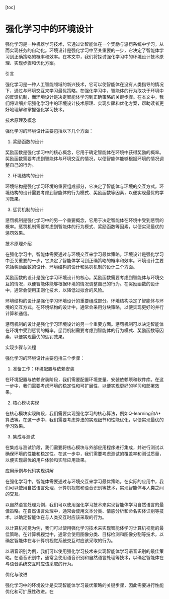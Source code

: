 
[toc]                    
                
                
强化学习中的环境设计
==================

强化学习是一种机器学习技术，它通过让智能体在一个奖励与惩罚系统中学习，从而实现任务的自动化。环境设计是强化学习中至关重要的一步，它决定了智能体学习到正确策略的概率和效率。在本文中，我们将探讨强化学习中的环境设计技术原理、实现步骤和优化方案。

引言

强化学习是一种人工智能领域的新兴技术，它可以使智能体在没有人类指导的情况下，通过与环境交互来学习最优策略。在强化学习中，智能体的行为取决于环境中的反馈机制，而环境设计是决定智能体学习到正确策略的关键步骤。在本文中，我们将详细介绍强化学习中的环境设计技术原理、实现步骤和优化方案，帮助读者更好地理解和掌握强化学习技术。

技术原理及概念

强化学习的环境设计主要包括以下几个方面：

1. 奖励函数的设计

奖励函数是强化学习中的核心概念，它用于确定智能体在环境中获得奖励的概率。奖励函数需要考虑到智能体与环境交互的情况，以便智能体能够根据环境的情况调整自己的行为。

2. 环境结构的设计

环境结构是强化学习环境的重要组成部分，它决定了智能体与环境的交互方式。环境结构的设计需要考虑到智能体的行为模式、奖励函数等因素，以便实现最优的学习效果。

3. 惩罚机制的设计

惩罚机制是强化学习中的另一个重要概念，它用于决定智能体在环境中受到惩罚的概率。惩罚机制需要考虑到智能体的行为模式、奖励函数等因素，以便实现最优的惩罚效果。

技术原理介绍

在强化学习中，智能体需要通过与环境交互来学习最优策略。环境设计是强化学习中至关重要的一步，它决定了智能体学习到正确策略的概率和效率。环境设计主要包括奖励函数的设计、环境结构的设计和惩罚机制的设计三个方面。

奖励函数的设计是强化学习环境设计的核心。奖励函数需要考虑到智能体与环境交互的情况，以便智能体能够根据环境的情况调整自己的行为。在奖励函数的设计中，通常会使用正则化技术，以降低过拟合的风险。

环境结构的设计是强化学习环境设计的重要组成部分。环境结构决定了智能体与环境的交互方式。在环境结构的设计中，通常会采用分块策略，以便实现更好的并行计算和通信。

惩罚机制的设计是强化学习环境设计的另一个重要方面。惩罚机制可以决定智能体在环境中受到惩罚的概率。惩罚机制需要考虑到智能体的行为模式、奖励函数等因素，以便实现最优的惩罚效果。

实现步骤与流程

强化学习的环境设计主要包括三个步骤：

1. 准备工作：环境配置与依赖安装

在环境配置与依赖安装阶段，我们需要配置环境变量、安装依赖项和软件库。在这一步中，我们需要考虑环境的稳定性和可扩展性，以便实现更好的学习和部署效果。

2. 核心模块实现

在核心模块实现阶段，我们需要实现强化学习的核心算法，例如Q-learning和A\*算法等。在这一步中，我们需要考虑算法的实现细节和性能优化，以便实现最优的学习效果。

3. 集成与测试

在集成与测试阶段，我们需要将核心模块与外部应用程序进行集成，并进行测试以确保环境的性能和稳定性。在这一步中，我们需要考虑测试的覆盖率和测试质量，以便实现最优的用户体验和实际应用效果。

应用示例与代码实现讲解

在强化学习中，智能体需要通过与环境交互来学习最优策略。在实际的应用中，我们可以使用自然语言处理、计算机视觉和语音识别等技术，实现智能体与人类之间的交互。

以自然语言处理为例，我们可以使用强化学习技术来实现智能体学习自然语言的最佳策略。在自然语言处理中，通常会使用文本分类、情感分析和命名实体识别等技术，以确定智能体在与人类交互时应该采取的行为。

以计算机视觉为例，我们可以使用强化学习技术来实现智能体学习计算机视觉的最佳策略。在计算机视觉中，通常会使用图像分类、目标检测和图像分割等技术，以确定智能体在与计算机视觉系统交互时应该采取的行为。

以语音识别为例，我们可以使用强化学习技术来实现智能体学习语音识别的最佳策略。在语音识别中，通常会使用语音识别和自然语言处理等技术，以确定智能体在与语音系统交互时应该采取的行为。

优化与改进

强化学习中的环境设计是实现智能体学习最优策略的关键步骤，因此需要进行性能优化和可扩展性改进。在

